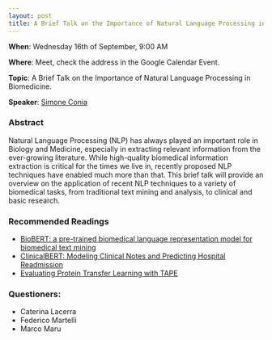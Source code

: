 ```yaml
---
layout: post
title: A Brief Talk on the Importance of Natural Language Processing in Biomedicine.
---
```

**When**:  Wednesday 16th of September, 9:00 AM

**Where**: Meet, check the address in the Google Calendar Event.

**Topic**: A Brief Talk on the Importance of Natural Language Processing in Biomedicine.

**Speaker**: 
[Simone Conia](https://twitter.com/ConiaSimone)

### Abstract
Natural Language Processing (NLP) has always played an important role in Biology and 
Medicine, especially in extracting relevant information from the ever-growing literature.
While high-quality biomedical information extraction is critical for the times we live 
in, recently proposed NLP techniques have enabled much more than that. This brief talk 
will provide an overview on the application of recent NLP techniques to a variety of 
biomedical tasks, from traditional text mining and analysis, to clinical and basic 
research.

### Recommended Readings
- [BioBERT: a pre-trained biomedical language representation model for biomedical text mining](https://academic.oup.com/bioinformatics/article/36/4/1234/5566506)
- [ClinicalBERT: Modeling Clinical Notes and Predicting Hospital Readmission](https://arxiv.org/abs/1904.05342)
- [Evaluating Protein Transfer Learning with TAPE](https://arxiv.org/abs/1906.08230)

### Questioners:
- Caterina Lacerra
- Federico Martelli
- Marco Maru